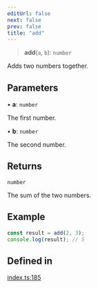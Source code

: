 ```yaml
---
editUrl: false
next: false
prev: false
title: "add"
---
```


> **add**(`a`, `b`): `number`

Adds two numbers together.

## Parameters

• **a**: `number`

The first number.

• **b**: `number`

The second number.

## Returns

`number`

The sum of the two numbers.

## Example

```typescript
const result = add(2, 3);
console.log(result); // 5
```

## Defined in

[index.ts:185](https://github.com/collagrid/colla-grid/blob/9d88d3e8a3de5f93308275a052f070702dfad80e/packages/core/src/index.ts#L185)
